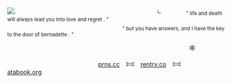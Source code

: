                                    ![.](https://files.catbox.moe/5pc5h8.png)
                       ⏾    <sub>" life and death will always lead you into love and regret . "</sub>
                    <sub>" but you have answers, and I have the key to the door of bernadette . "</sub>

                              🕸️ 

               [prns.cc](https://pronouns.cc/@chapelofashes) 𐂯 [rentry.co](https://rentry.co/dystopianhellscape) 𐂯 [atabook.org](https://inlovingirony.atabook.org/) 

